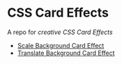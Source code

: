 # CSS Card Effects

A repo for *creative CSS Card Effects*

- [Scale Background Card Effect](https://codepen.io/rahulr0209/full/ZEvXgvo)
- [Translate Background Card Effect](https://codepen.io/rahulr0209/full/ZEvXgro)
